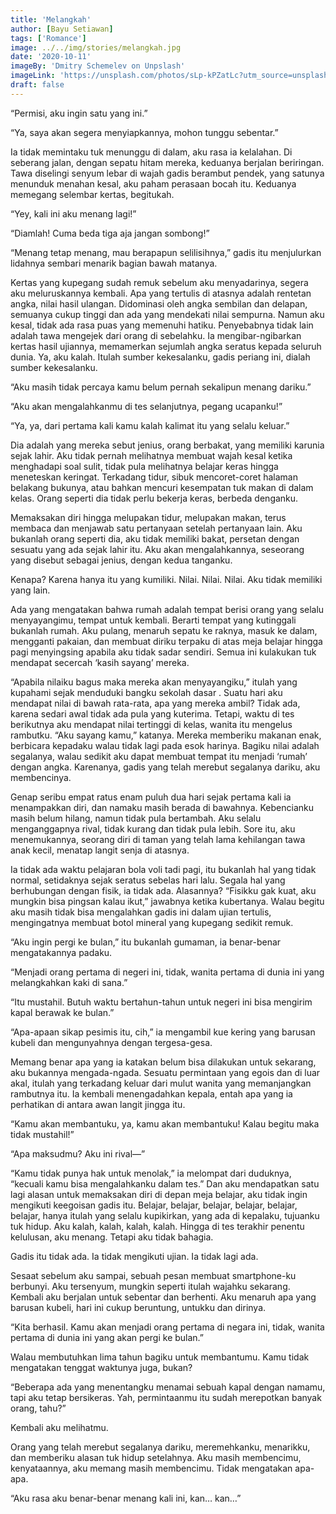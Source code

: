 ```yaml
---
title: 'Melangkah'
author: [Bayu Setiawan]
tags: ['Romance']
image: ../../img/stories/melangkah.jpg
date: '2020-10-11'
imageBy: 'Dmitry Schemelev on Unpslash'
imageLink: 'https://unsplash.com/photos/sLp-kPZatLc?utm_source=unsplash&utm_medium=referral&utm_content=creditShareLink'
draft: false
---
```

“Permisi, aku ingin satu yang ini.”

“Ya, saya akan segera menyiapkannya, mohon tunggu sebentar.”

Ia tidak memintaku tuk menunggu di dalam, aku rasa ia kelalahan. Di seberang jalan, dengan sepatu hitam mereka, keduanya berjalan beriringan. Tawa diselingi senyum lebar di wajah gadis berambut pendek, yang satunya menunduk menahan kesal, aku paham perasaan bocah itu. Keduanya memegang selembar kertas, begitukah.

“Yey, kali ini aku menang lagi!”

“Diamlah! Cuma beda tiga aja jangan sombong!”

“Menang tetap menang, mau berapapun selilisihnya,” gadis itu menjulurkan lidahnya sembari menarik bagian bawah matanya.

Kertas yang kupegang sudah remuk sebelum aku menyadarinya, segera aku meluruskannya kembali. Apa yang tertulis di atasnya adalah rentetan angka, nilai hasil ulangan. Didominasi oleh angka sembilan dan delapan, semuanya cukup tinggi dan ada yang mendekati nilai sempurna. Namun aku kesal, tidak ada rasa puas yang memenuhi hatiku. Penyebabnya tidak lain adalah tawa mengejek dari orang di sebelahku. Ia mengibar-ngibarkan kertas hasil ujiannya, memamerkan sejumlah angka seratus kepada seluruh dunia. Ya, aku kalah. Itulah sumber kekesalanku, gadis periang ini, dialah sumber kekesalanku.

“Aku masih tidak percaya kamu belum pernah sekalipun menang dariku.”

“Aku akan mengalahkanmu di tes selanjutnya, pegang ucapanku!”

“Ya, ya, dari pertama kali kamu kalah kalimat itu yang selalu keluar.”

Dia adalah yang mereka sebut jenius, orang berbakat, yang memiliki karunia sejak lahir. Aku tidak pernah melihatnya membuat wajah kesal ketika menghadapi soal sulit, tidak pula melihatnya belajar keras hingga meneteskan keringat. Terkadang tidur, sibuk mencoret-coret halaman belakang bukunya, atau bahkan mencuri kesempatan tuk makan di dalam kelas. Orang seperti dia tidak perlu bekerja keras, berbeda denganku. 

Memaksakan diri hingga melupakan tidur, melupakan makan, terus membaca dan menjawab satu pertanyaan setelah pertanyaan lain. Aku bukanlah orang seperti dia, aku tidak memiliki bakat, persetan dengan sesuatu yang ada sejak lahir itu. Aku akan mengalahkannya, seseorang yang disebut sebagai jenius, dengan kedua tanganku.

Kenapa? Karena hanya itu yang kumiliki. Nilai. Nilai. Nilai. Aku tidak memiliki yang lain.

Ada yang mengatakan bahwa rumah adalah tempat berisi orang yang selalu menyayangimu, tempat untuk kembali. Berarti tempat yang kutinggali bukanlah rumah. Aku pulang, menaruh sepatu ke raknya, masuk ke dalam, mengganti pakaian, dan membuat diriku terpaku di atas meja belajar hingga pagi menyingsing apabila aku tidak sadar sendiri. Semua ini kulakukan tuk mendapat secercah ‘kasih sayang’ mereka.

“Apabila nilaiku bagus maka mereka akan menyayangiku,” itulah yang kupahami sejak menduduki bangku sekolah dasar
.
Suatu hari aku mendapat nilai di bawah rata-rata, apa yang mereka ambil? Tidak ada, karena sedari awal tidak ada pula yang kuterima. Tetapi, waktu di tes berikutnya aku mendapat nilai tertinggi di kelas, wanita itu mengelus rambutku. “Aku sayang kamu,” katanya. Mereka memberiku makanan enak, berbicara kepadaku walau tidak lagi pada esok harinya. Bagiku nilai adalah segalanya,  walau sedikit aku dapat membuat tempat itu menjadi ‘rumah’ dengan angka. Karenanya, gadis yang telah merebut segalanya dariku, aku membencinya.

Genap seribu empat ratus enam puluh dua hari sejak pertama kali ia menampakkan diri, dan namaku masih berada di bawahnya. Kebencianku masih belum hilang, namun tidak pula bertambah. Aku selalu menganggapnya rival, tidak kurang dan tidak pula lebih. Sore itu, aku menemukannya, seorang diri di taman yang telah lama kehilangan tawa anak kecil, menatap langit senja di atasnya.

Ia tidak ada waktu pelajaran bola voli tadi pagi, itu bukanlah hal yang tidak normal, setidaknya sejak seratus sebelas hari lalu. Segala hal yang berhubungan dengan fisik, ia tidak ada. Alasannya? “Fisikku gak kuat, aku mungkin bisa pingsan kalau ikut,” jawabnya ketika kubertanya. Walau begitu aku masih tidak bisa mengalahkan gadis ini dalam ujian tertulis, mengingatnya membuat botol mineral yang kupegang sedikit remuk.

“Aku ingin pergi ke bulan,” itu bukanlah gumaman, ia benar-benar mengatakannya padaku.

“Menjadi orang pertama di negeri ini, tidak, wanita pertama di dunia ini yang melangkahkan kaki di sana.”

“Itu mustahil. Butuh waktu bertahun-tahun untuk negeri ini bisa mengirim kapal berawak ke bulan.”

“Apa-apaan sikap pesimis itu, cih,” ia mengambil kue kering yang barusan kubeli dan mengunyahnya dengan tergesa-gesa.

Memang benar apa yang ia katakan belum bisa dilakukan untuk sekarang, aku bukannya mengada-ngada. Sesuatu permintaan yang egois dan di luar akal, itulah yang terkadang keluar dari mulut wanita yang memanjangkan rambutnya itu. Ia kembali menengadahkan kepala, entah apa yang ia perhatikan di antara awan langit jingga itu.

“Kamu akan membantuku, ya, kamu akan membantuku! Kalau begitu maka tidak mustahil!”

“Apa maksudmu? Aku ini rival—”

“Kamu tidak punya hak untuk menolak,” ia melompat dari duduknya, “kecuali kamu bisa mengalahkanku dalam tes.”
Dan aku mendapatkan satu lagi alasan untuk memaksakan diri di depan meja belajar, aku tidak ingin mengikuti keegoisan gadis itu. Belajar, belajar, belajar, belajar, belajar, belajar, hanya itulah yang selalu kupikirkan, yang ada di kepalaku, tujuanku tuk hidup. Aku kalah, kalah, kalah, kalah. Hingga di tes terakhir penentu kelulusan, aku menang. Tetapi aku tidak bahagia.

Gadis itu tidak ada. Ia tidak mengikuti ujian. Ia tidak lagi ada.

Sesaat sebelum aku sampai, sebuah pesan membuat smartphone-ku berbunyi. Aku tersenyum, mungkin seperti itulah wajahku sekarang. Kembali aku berjalan untuk sebentar dan berhenti. Aku menaruh apa yang barusan kubeli, hari ini cukup beruntung, untukku dan dirinya.

“Kita berhasil. Kamu akan menjadi orang pertama di negara ini, tidak, wanita pertama di dunia ini yang akan pergi ke bulan.”

Walau membutuhkan lima tahun bagiku untuk membantumu. Kamu tidak mengatakan tenggat waktunya juga, bukan?

“Beberapa ada yang menentangku menamai sebuah kapal dengan namamu, tapi aku tetap bersikeras. Yah, permintaanmu itu sudah merepotkan banyak orang, tahu?”

Kembali aku melihatmu.

Orang yang telah merebut segalanya dariku, meremehkanku, menarikku, dan memberiku alasan tuk hidup setelahnya. Aku masih membencimu, kenyataannya, aku memang masih membencimu. Tidak mengatakan apa-apa.

“Aku rasa aku benar-benar menang kali ini, kan… kan…”
